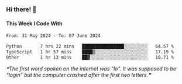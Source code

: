### Hi there! 👋

#### This Week I Code With
<!--START_SECTION:waka-->

```txt
From: 31 May 2024 - To: 07 June 2024

Python       7 hrs 22 mins   ████████████████░░░░░░░░░   64.57 %
TypeScript   1 hr 57 mins    ████▒░░░░░░░░░░░░░░░░░░░░   17.19 %
Other        1 hr 13 mins    ██▓░░░░░░░░░░░░░░░░░░░░░░   10.71 %
```

<!--END_SECTION:waka-->

<!--STARTS_HERE_QUOTE_README-->
<i>❝The first word spoken on the internet was “lo”. It was supposed to be “login” but the computer crashed after the first two letters.❞</i>
<!--ENDS_HERE_QUOTE_README-->
